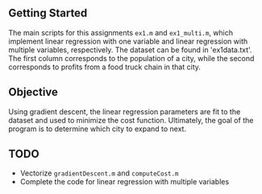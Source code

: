 ## Getting Started
The main scripts for this assignments `ex1.m` and `ex1_multi.m`, which implement linear regression with one variable 
and linear regression with multiple variables, respectively. The dataset can be found in 'ex1data.txt'. The first column corresponds 
to the population of a city, while the second corresponds to profits from a food truck chain in that city.
## Objective
Using gradient descent, the linear regression parameters are fit to the dataset and used to minimize the cost function. Ultimately,
the goal of the program is to determine which city to expand to next.
## TODO
- Vectorize `gradientDescent.m` and `computeCost.m`
- Complete the code for linear regression with multiple variables
